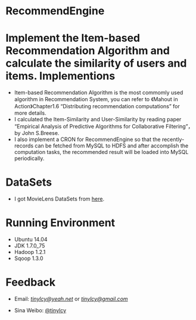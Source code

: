 # RecommendEngine
Implement the Item-based Recommendation Algorithm and calculate the similarity of users and items.
Implementions
=====
* Item-based Recommendation Algorithm is the most commomly used algorithm in Recommendation System, you can refer to 《Mahout in Action》Chapter1.6 “Distributing recommendation computations” for more details.
* I calculated the Item-Similarity and User-Similarity by reading paper “Empirical Analysis of Predictive Algorithms for Collaborative Filtering”， by John S.Breese.
* I also implement a CRON for RecommendEngine so that the recently-records can be fetched from MySQL to HDFS and after accomplish the computation tasks, the recommended result will be loaded into MySQL periodically. 

DataSets
==
* I got MovieLens DataSets from [here][1].

Running Environment
===
* Ubuntu 14.04
* JDK 1.7.0_75
* Hadoop 1.2.1
* Sqoop 1.3.0

Feedback
===
* Email: *tinylcy@yeah.net*  or  *tinylcy@gmail.com*
* Sina Weibo: [@tinylcy][2]


  [1]: http://grouplens.org/datasets/movielens/
  [2]: http://weibo.com/boosbossboos
